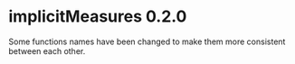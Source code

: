 # implicitMeasures 0.2.0

Some functions names have been changed to make them more consistent between each other. 

